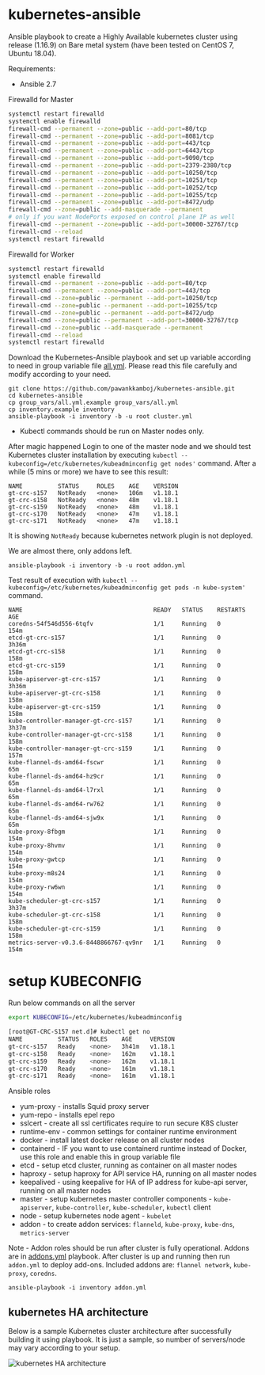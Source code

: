 # kubernetes-ansible
Ansible playbook to create a Highly Available kubernetes cluster using release (1.16.9) on
Bare metal system (have been tested on CentOS 7, Ubuntu 18.04).

Requirements:
 - Ansible 2.7

Firewalld for Master 
```bash
systemctl restart firewalld
systemctl enable firewalld
firewall-cmd --permanent --zone=public --add-port=80/tcp
firewall-cmd --permanent --zone=public --add-port=8081/tcp
firewall-cmd --permanent --zone=public --add-port=443/tcp
firewall-cmd --permanent --zone=public --add-port=6443/tcp
firewall-cmd --permanent --zone=public --add-port=9090/tcp
firewall-cmd --permanent --zone=public --add-port=2379-2380/tcp
firewall-cmd --permanent --zone=public --add-port=10250/tcp
firewall-cmd --permanent --zone=public --add-port=10251/tcp
firewall-cmd --permanent --zone=public --add-port=10252/tcp
firewall-cmd --permanent --zone=public --add-port=10255/tcp
firewall-cmd --permanent --zone=public --add-port=8472/udp
firewall-cmd --zone=public --add-masquerade --permanent
# only if you want NodePorts exposed on control plane IP as well
firewall-cmd --permanent --zone=public --add-port=30000-32767/tcp
firewall-cmd --reload
systemctl restart firewalld
```

Firewalld for Worker
```bash
systemctl restart firewalld
systemctl enable firewalld
firewall-cmd --permanent --zone=public --add-port=80/tcp
firewall-cmd --permanent --zone=public --add-port=443/tcp
firewall-cmd --zone=public --permanent --add-port=10250/tcp
firewall-cmd --zone=public --permanent --add-port=10255/tcp
firewall-cmd --zone=public --permanent --add-port=8472/udp
firewall-cmd --zone=public --permanent --add-port=30000-32767/tcp
firewall-cmd --zone=public --add-masquerade --permanent
firewall-cmd --reload
systemctl restart firewalld
```


Download the Kubernetes-Ansible playbook and set up variable according to need in group variable file
[all.yml](group_vars/all.yml.example). Please read this file carefully and modify according to your need.

```
git clone https://github.com/pawankkamboj/kubernetes-ansible.git
cd kubernetes-ansible
cp group_vars/all.yml.example group_vars/all.yml
cp inventory.example inventory
ansible-playbook -i inventory -b -u root cluster.yml 
```
 * Kubectl commands should be run on Master nodes only.

After magic happened Login to one of the master node and we should test Kubernetes cluster installation by executing `kubectl --kubeconfig=/etc/kubernetes/kubeadminconfig get nodes'` command.
After a while (5 mins or more) we have to see this result:
```
NAME          STATUS     ROLES    AGE    VERSION
gt-crc-s157   NotReady   <none>   106m   v1.18.1
gt-crc-s158   NotReady   <none>   48m    v1.18.1
gt-crc-s159   NotReady   <none>   48m    v1.18.1
gt-crc-s170   NotReady   <none>   47m    v1.18.1
gt-crc-s171   NotReady   <none>   47m    v1.18.1
```
It is showing `NotReady` because kubernetes network plugin is not deployed.

We are almost there, only addons left.
```
ansible-playbook -i inventory -b -u root addon.yml
```
Test result of execution with `kubectl --kubeconfig=/etc/kubernetes/kubeadminconfig get pods -n kube-system'` command.
```
NAME                                     READY   STATUS    RESTARTS   AGE
coredns-54f546d556-6tqfv                 1/1     Running   0          154m
etcd-gt-crc-s157                         1/1     Running   0          3h36m
etcd-gt-crc-s158                         1/1     Running   0          158m
etcd-gt-crc-s159                         1/1     Running   0          158m
kube-apiserver-gt-crc-s157               1/1     Running   0          3h36m
kube-apiserver-gt-crc-s158               1/1     Running   0          158m
kube-apiserver-gt-crc-s159               1/1     Running   0          158m
kube-controller-manager-gt-crc-s157      1/1     Running   0          3h37m
kube-controller-manager-gt-crc-s158      1/1     Running   0          158m
kube-controller-manager-gt-crc-s159      1/1     Running   0          157m
kube-flannel-ds-amd64-fscwr              1/1     Running   0          65m
kube-flannel-ds-amd64-hz9cr              1/1     Running   0          65m
kube-flannel-ds-amd64-l7rxl              1/1     Running   0          65m
kube-flannel-ds-amd64-rw762              1/1     Running   0          65m
kube-flannel-ds-amd64-sjw9x              1/1     Running   0          65m
kube-proxy-8fbgm                         1/1     Running   0          154m
kube-proxy-8hvmv                         1/1     Running   0          154m
kube-proxy-gwtcp                         1/1     Running   0          154m
kube-proxy-m8s24                         1/1     Running   0          154m
kube-proxy-rw6wn                         1/1     Running   0          154m
kube-scheduler-gt-crc-s157               1/1     Running   0          3h37m
kube-scheduler-gt-crc-s158               1/1     Running   0          158m
kube-scheduler-gt-crc-s159               1/1     Running   0          158m
metrics-server-v0.3.6-8448866767-qv9nr   1/1     Running   0          154m

```
 # setup KUBECONFIG 
 Run below commands on all the server
 ```bash
export KUBECONFIG=/etc/kubernetes/kubeadminconfig
 
[root@GT-CRC-S157 net.d]# kubectl get no
NAME          STATUS   ROLES    AGE     VERSION
gt-crc-s157   Ready    <none>   3h41m   v1.18.1
gt-crc-s158   Ready    <none>   162m    v1.18.1
gt-crc-s159   Ready    <none>   162m    v1.18.1
gt-crc-s170   Ready    <none>   161m    v1.18.1
gt-crc-s171   Ready    <none>   161m    v1.18.1
 
 ```
 
 


Ansible roles
- yum-proxy - installs Squid proxy server
- yum-repo - installs epel repo
- sslcert - create all ssl certificates require to run secure K8S cluster
- runtime-env - common settings for container runtime environment
- docker - install latest docker release on all cluster nodes
- containerd - IF you want to use containerd runtime instead of Docker, use this role and enable this in group variable file
- etcd - setup etcd cluster, running as container on all master nodes
- haproxy - setup haproxy for API service HA, running on all master nodes
- keepalived - using keepalive for HA of IP address for kube-api server, running on all master nodes
- master - setup kubernetes master controller components - `kube-apiserver`, `kube-controller`, `kube-scheduler`, `kubectl` client
- node - setup kubernetes node agent - `kubelet`
- addon - to create addon services: `flanneld`, `kube-proxy`, `kube-dns`, `metrics-server`

Note - Addon roles should be run after cluster is fully operational. Addons are in [addons.yml](addons.yml) playbook.
After cluster is up and running then run `addon.yml` to deploy add-ons.
Included addons are: `flannel network`, `kube-proxy`, `coredns`.
```
ansible-playbook -i inventory addon.yml
```


## kubernetes HA architecture
Below is a sample Kubernetes cluster architecture after successfully building it using playbook. It is just a sample, so number of servers/node may vary according to your setup.

![kubernetes HA architecture](kubernetes_architecture.png)
